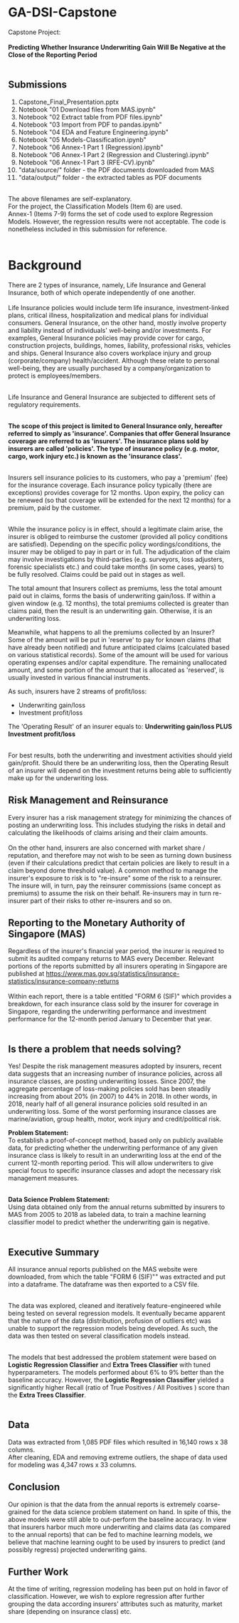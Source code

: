 # GA-DSI-Capstone
Capstone Project:<br><br>
**Predicting Whether Insurance Underwriting Gain Will Be Negative at the Close of the Reporting Period**
<br><br>

## Submissions
1) Capstone_Final_Presentation.pptx <br>
2) Notebook "01 Download files from MAS.ipynb" <br>
3) Notebook "02 Extract table from PDF files.ipynb" <br>
4) Notebook "03 Import from PDF to pandas.ipynb" <br>
5) Notebook "04 EDA and Feature Engineering.ipynb" <br>
6) Notebook "05 Models-Classification.ipynb" <br>
7) Notebook "06 Annex-1 Part 1 (Regression).ipynb" <br>
8) Notebook "06 Annex-1 Part 2 (Regression and Clustering).ipynb" <br>
9) Notebook "06 Annex-1 Part 3 (RFE-CV).ipynb" <br>
10) "data/source/" folder - the PDF documents downloaded from MAS
11) "data/output/" folder - the extracted tables as PDF documents

<br>The above filenames are self-explanatory.
<br>For the project, the Classification Models (Item 6) are used.
<br>Annex-1 (Items 7-9) forms the set of code used to explore Regression Models. However, the regression results were not acceptable. The code is nonetheless included in this submission for reference.<br><br>

# Background
There are 2 types of insurance, namely, Life Insurance and General Insurance, both of which operate independently of one another.<br><br>
Life Insurance policies would include term life insurance, investment-linked plans, critical illness, hospitalization and medical plans for individual consumers. General Insurance, on the other hand, mostly involve property and liability instead of individuals' well-being and/or investments. For examples, General Insurance policies may provide cover for cargo, construction projects, buildings, homes, liability, professional risks, vehicles and ships. General Insurance also covers workplace injury and group (corporate/company) health/accident. Although these relate to personal well-being, they are usually purchased by a company/organization to protect is employees/members.<br><br>

Life Insurance and General Insurance are subjected to different sets of regulatory requirements.<br><br>

**The scope of this project is limited to General Insurance only, hereafter referred to simply as 'insurance'. Companies that offer General Insurance coverage are referred to as 'insurers'. The insurance plans sold by insurers are called 'policies'. The type of insurance policy (e.g. motor, cargo, work injury etc.) is known as the 'insurance class'.**<br><br>

Insurers sell insurance policies to its customers, who pay a 'premium' (fee) for the insurance coverage. Each insurance policy typically (there are exceptions) provides coverage for 12 months. Upon expiry, the policy can be renewed (so that coverage will be extended for the next 12 months) for a premium, paid by the customer.<br><br>

While the insurance policy is in effect, should a legitimate claim arise, the insurer is obliged to reimburse the customer (provided all policy conditions are satisfied). Depending on the specific policy wordings/conditions, the insurer may be obliged to pay in part or in full. The adjudication of the claim may involve investigations by third-parties (e.g. surveyors, loss adjusters, forensic specialists etc.) and could take months (in some cases, years) to be fully resolved. Claims could be paid out in stages as well.

The total amount that Insurers collect as premiums, less the total amount paid out in claims, forms the basis of underwriting gain/loss. If within a given window (e.g. 12 months), the total premiums collected is greater than claims paid, then the result is an underwriting gain. Otherwise, it is an underwriting loss.

Meanwhile, what happens to all the premiums collected by an Insurer? Some of the amount will be put in 'reserve' to pay for known claims (that have already been notified) and future anticipated claims (calculated based on various statistical records). Some of the amount will be used for various operating expenses and/or capital expenditure. The remaining unallocated amount, and some portion of the amount that is allocated as 'reserved', is usually invested in various financial instruments. 

As such, insurers have 2 streams of profit/loss:<br>
- Underwriting gain/loss
- Investment profit/loss

The 'Operating Result' of an insurer equals to: **Underwriting gain/loss PLUS Investment profit/loss**<br><br>

For best results, both the underwriting and investment activities should yield gain/profit. Should there be an underwriting loss, then the Operating Result of an insurer will depend on the investment returns being able to sufficiently make up for the underwriting loss.

## Risk Management and Reinsurance
Every insurer has a risk management strategy for minimizing the chances of posting an underwriting loss. This includes studying the risks in detail and calculating the likelihoods of claims arising and their claim amounts.<br><br>
On the other hand, insurers are also concerned with market share / reputation, and therefore may not wish to be seen as turning down business (even if their calculations predict that certain policies are likely to result in a claim beyond dome threshold value). A common method to manage the insurer's exposure to risk is to "re-insure" some of the risk to a reinsurer. The insure will, in turn, pay the reinsurer commissions (same concept as premiums) to assume the risk on their behalf. Re-insurers may in turn re-insurer part of their risks to other re-insurers and so on.

## Reporting to the Monetary Authority of Singapore (MAS)
Regardless of the insurer's financial year period, the insurer is required to submit its audited company returns to MAS every December. Relevant portions of the reports submitted by all insurers operating in Singapore are published at https://www.mas.gov.sg/statistics/insurance-statistics/insurance-company-returns <br><br>
Within each report, there is a table entitled "FORM 6 (SIF)" which provides a breakdown, for each insurance class sold by the insurer for coverage in Singapore, regarding the underwriting performance and investment performance for the 12-month period January to December that year.
<br><br>

## Is there a problem that needs solving?
Yes! Despite the risk management measures adopted by insurers, recent data suggests that an increasing number of insurance policies, across all insurance classes, are posting underwriting losses. Since 2007, the aggregate percentage of loss-making policies sold has been steadily increasing from about 20% (in 2007) to 44% in 2018. In other words, in 2018, nearly half of all general insurance policies sold resulted in an underwriting loss. Some of the worst performing insurance classes are marine/aviation, group health, motor, work injury and credit/political risk.

__Problem Statement:__
<br> To establish a proof-of-concept method, based only on publicly available data, for predicting whether the underwriting performance of any given insurance class is likely to result in an underwriting loss at the end of the current 12-month reporting period. This will allow underwriters to give special focus to specific insurance classes and adopt the necessary risk management measures.<br><br>

__Data Science Problem Statement:__
<br> Using data obtained only from the annual returns submitted by insurers to MAS from 2005 to 2018 as labeled data, to train a machine learning classifier model to predict whether the underwriting gain is negative.<br><br>

## Executive Summary
All insurance annual reports published on the MAS website were downloaded, from which the table "FORM 6 (SIF)"" was extracted and put into a dataframe. The dataframe was then exported to a CSV file.<br><br>

The data was explored, cleaned and iteratively feature-engineered while being tested on several regression models. It eventually became apparent that the nature of the data (distribution, profusion of outliers etc) was unable to support the regression models being developed. As such, the data was then tested on several classification models instead.<br><br>

The models that best addressed the problem statement were based on __Logistic Regression Classifier__ and __Extra Trees Classifier__  with tuned hyperparameters. The models performed about 6% to 9% better than the baseline accuracy. However, the __Logistic Regression Classifier__ yielded a significantly higher Recall (ratio of True Positives / All Positives ) score than the __Extra Trees Classifier__. <br><br>

## Data
Data was extracted from 1,085 PDF files which resulted in 16,140 rows x 38 columns.<br>
After cleaning, EDA and removing extreme outliers, the shape of data used for modeling was 4,347 rows x 33 columns.<br>

## Conclusion
Our opinion is that the data from the annual reports is extremely coarse-grained for the data science problem statement on hand. In spite of this, the above models were still able to out-perform the baseline accuracy. In view that insurers harbor much more underwriting and claims data (as compared to the annual reports) that can be fed to machine learning models, we believe that machine learning ought to be used by insurers to predict (and possibly regress) projected underwriting gains.

## Further Work
At the time of writing, regression modeling has been put on hold in favor of classification. However, we wish to explore regression after further grouping the data according insurers' attributes such as maturity, market share (depending on insurance class) etc.
